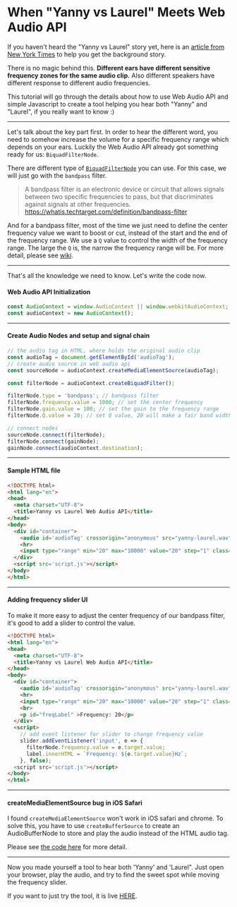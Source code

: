 # When "Yanny vs Laurel" Meets Web Audio API

If you haven't heard the "Yanny vs Laurel" story yet, here is an [article from New York Times](https://www.nytimes.com/2018/05/15/science/yanny-laurel.html) to help you get the background story.

There is no magic behind this. **Different ears have different sensitive frequency zones for the same audio clip.** Also different speakers have different response to different audio frequencies.

This tutorial will go through the details about how to use Web Audio API and simple Javascript to create a tool helping you hear both "Yanny" and "Laurel", if you really want to know :)

---

Let's talk about the key part first. In order to hear the different word, you need to somehow increase the volume for a specific frequency range which depends on your ears. Luckily the Web Audio API already got something ready for us: `BiquadFilterNode`.

There are different type of [`BiquadFilterNode`](https://developer.mozilla.org/en-US/docs/Web/API/BiquadFilterNode) you can use. For this case, we will just go with the `bandpass` filter.

> A bandpass filter is an electronic device or circuit that allows signals between two specific frequencies to pass, but that discriminates against signals at other frequencies.
> https://whatis.techtarget.com/definition/bandpass-filter

And for a bandpass filter, most of the time we just need to define the center frequency value we want to boost or cut, instead of the start and the end of the frequency range. We use a `Q` value to control the width of the frequency range. The large the `Q` is, the narrow the frequency range will be. For more detail, please see [wiki](https://en.wikipedia.org/wiki/Q_factor).

---

That's all the knowledge we need to know. Let's write the code now.

#### Web Audio API Initialization

```js
const AudioContext = window.AudioContext || window.webkitAudioContext;
const audioContext = new AudioContext();
```

---

#### Create Audio Nodes and setup and signal chain

```js
// the audio tag in HTML, where holds the original audio clip
const audioTag = document.getElementById('audioTag');
// create audio source in web audio api
const sourceNode = audioContext.createMediaElementSource(audioTag);

const filterNode = audioContext.createBiquadFilter();

filterNode.type = 'bandpass'; // bandpass filter
filterNode.frequency.value = 1000; // set the center frequency
filterNode.gain.value = 100; // set the gain to the frequency range
filterNode.Q.value = 20; // set Q value, 20 will make a fair band width for this case

// connect nodes
sourceNode.connect(filterNode);
filterNode.connect(gainNode);
gainNode.connect(audioContext.destination);
```

---

#### Sample HTML file

```html
<!DOCTYPE html>
<html lang="en">
<head>
  <meta charset="UTF-8">
  <title>Yanny vs Laurel Web Audio API</title>
</head>
<body>
  <div id="container">
    <audio id='audioTag' crossorigin="anonymous" src="yanny-laurel.wav" controls loop></audio>
    <hr>
    <input type="range" min="20" max="10000" value="20" step="1" class="slider" id="freqSlider">
  </div>
  <script src='script.js'></script>
</body>
</html>
```

---

#### Adding frequency slider UI

To make it more easy to adjust the center frequency of our bandpass filter, it's good to add a slider to control the value.

```html
<!DOCTYPE html>
<html lang="en">
<head>
  <meta charset="UTF-8">
  <title>Yanny vs Laurel Web Audio API</title>
</head>
<body>
  <div id="container">
    <audio id='audioTag' crossorigin="anonymous" src="yanny-laurel.wav" controls loop></audio>
    <hr>
    <input type="range" min="20" max="10000" value="20" step="1" class="slider" id="freqSlider">
    <br>
    <p id="freqLabel" >Frequency: 20</p>
  </div>
  <script>
    // add event listener for slider to change frequency value
    slider.addEventListener('input', e => {
      filterNode.frequency.value = e.target.value;
      label.innerHTML = `Frequency: ${e.target.value}Hz`;
    }, false);
  <script src='script.js'></script>
</body>
</html>
```

---

#### createMediaElementSource bug in iOS Safari

I found `createMediaElementSource` won't work in iOS safari and chrome. To solve this, you have to use `createBufferSource` to create an AudioBufferNode to store and play the audio instead of the HTML audio tag.

Please see [the code here](https://github.com/haochuan/yanny-vs-laurel/blob/master/static/script.js) for more detail.

---

Now you made yourself a tool to hear both 'Yanny' and 'Laurel". Just open your browser, play the audio, and try to find the sweet spot while moving the frequency slider.

If you want to just try the tool, it is live [HERE](https://haochuan.github.io/yanny-vs-laurel/static/).
